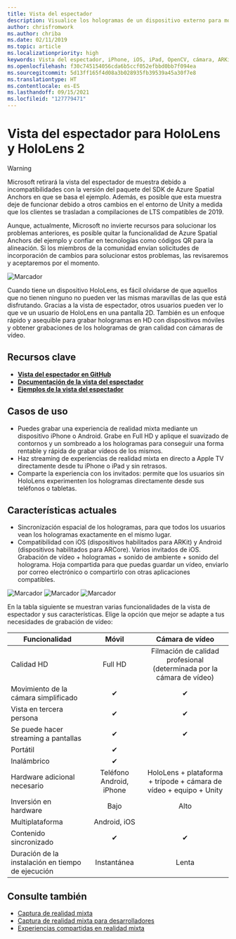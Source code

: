 ```yaml
---
title: Vista del espectador
description: Visualice los hologramas de un dispositivo externo para mostrar o grabar una experiencia de realidad mixta en una pantalla externa.
author: chrisfromwork
ms.author: chriba
ms.date: 02/11/2019
ms.topic: article
ms.localizationpriority: high
keywords: Vista del espectador, iPhone, iOS, iPad, OpenCV, cámara, ARKit, HoloLens, realidad mixta, MixedRealityToolkit, demo, grabar
ms.openlocfilehash: f30c745154056cda6b5ccf052efbbd0bb7f094ea
ms.sourcegitcommit: 5d13ff165f4d08a3b028935fb39539a45a30f7e8
ms.translationtype: HT
ms.contentlocale: es-ES
ms.lasthandoff: 09/15/2021
ms.locfileid: "127779471"
---
```

# <a name="spectator-view-for-hololens-and-hololens-2"></a>Vista del espectador para HoloLens y HoloLens 2

> [!WARNING]
> Microsoft retirará la vista del espectador de muestra debido a incompatibilidades con la versión del paquete del SDK de Azure Spatial Anchors en que se basa el ejemplo. Además, es posible que esta muestra deje de funcionar debido a otros cambios en el entorno de Unity a medida que los clientes se trasladan a compilaciones de LTS compatibles de 2019.
>
> Aunque, actualmente, Microsoft no invierte recursos para solucionar los problemas anteriores, es posible quitar la funcionalidad de Azure Spatial Anchors del ejemplo y confiar en tecnologías como códigos QR para la alineación.   Si los miembros de la comunidad envían solicitudes de incorporación de cambios para solucionar estos problemas, las revisaremos y aceptaremos por el momento.

![Marcador](images/SpecViewPhoneHero.jpg)

Cuando tiene un dispositivo HoloLens, es fácil olvidarse de que aquellos que no tienen ninguno no pueden ver las mismas maravillas de las que está disfrutando. Gracias a la vista de espectador, otros usuarios pueden ver lo que ve un usuario de HoloLens en una pantalla 2D. También es un enfoque rápido y asequible para grabar hologramas en HD con dispositivos móviles y obtener grabaciones de los hologramas de gran calidad con cámaras de vídeo.

## <a name="key-resources"></a>Recursos clave

* [**Vista del espectador en GitHub**](https://github.com/microsoft/MixedReality-SpectatorView)
* [**Documentación de la vista del espectador**](https://microsoft.github.io/MixedReality-SpectatorView/README.html)
* [**Ejemplos de la vista del espectador**](https://github.com/microsoft/MixedReality-SpectatorView/tree/master/samples)

## <a name="use-cases"></a>Casos de uso

* Puedes grabar una experiencia de realidad mixta mediante un dispositivo iPhone o Android. Grabe en Full HD y aplique el suavizado de contornos y un sombreado a los hologramas para conseguir una forma rentable y rápida de grabar vídeos de los mismos.
* Haz streaming de experiencias de realidad mixta en directo a Apple TV directamente desde tu iPhone o iPad y sin retrasos.
* Comparte la experiencia con los invitados: permite que los usuarios sin HoloLens experimenten los hologramas directamente desde sus teléfonos o tabletas.

## <a name="current-features"></a>Características actuales

* Sincronización espacial de los hologramas, para que todos los usuarios vean los hologramas exactamente en el mismo lugar.
* Compatibilidad con iOS (dispositivos habilitados para ARKit) y Android (dispositivos habilitados para ARCore).
Varios invitados de iOS.
Grabación de vídeo + hologramas + sonido de ambiente + sonido del holograma.
Hoja compartida para que puedas guardar un vídeo, enviarlo por correo electrónico o compartirlo con otras aplicaciones compatibles.

![Marcador](images/SpecViewPhoneDemo.jpg)
![Marcador](images/hololensspectatorview-500px.jpg) ![Marcador](images/spectatorview-300px.png)

En la tabla siguiente se muestran varias funcionalidades de la vista de espectador y sus características. Elige la opción que mejor se adapte a tus necesidades de grabación de vídeo:

|      Funcionalidad                                | Móvil                  |                    Cámara de vídeo              |
|--------------------------------------|:-----------------------:|:-------------------------------------------:|
| Calidad HD                           |         Full HD         |        Filmación de calidad profesional (determinada por la cámara de vídeo)      |
| Movimiento de la cámara simplificado                 |            ✔            |                      ✔                      |
| Vista en tercera persona                    |            ✔            |                      ✔                      |
| Se puede hacer streaming a pantallas           |            ✔            |                      ✔                      |
| Portátil                             |            ✔            |                                             |
| Inalámbrico                             |            ✔            |                                             |
| Hardware adicional necesario         |     Teléfono Android, iPhone    | HoloLens + plataforma + trípode + cámara de vídeo + equipo + Unity |
| Inversión en hardware                  |           Bajo            |                     Alto                    |
| Multiplataforma                       |           Android, iOS   |                                             |
| Contenido sincronizado                 |            ✔            |                      ✔                      |
| Duración de la instalación en tiempo de ejecución               |         Instantánea          |                     Lenta                    |
## <a name="see-also"></a>Consulte también

* [Captura de realidad mixta](/hololens/holographic-photos-and-videos) 
* [Captura de realidad mixta para desarrolladores](mixed-reality-capture-for-developers.md)
* [Experiencias compartidas en realidad mixta](shared-experiences-in-mixed-reality.md)